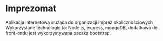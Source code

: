 # Imprezomat

Aplikacja internetowa służąca do organizacji imprez okolicznościowych
Wykorzystane technologie to:
Node.js, express, mongoDB, dodatkowo do front-endu jest wykorzystywana paczka bootstrap.
